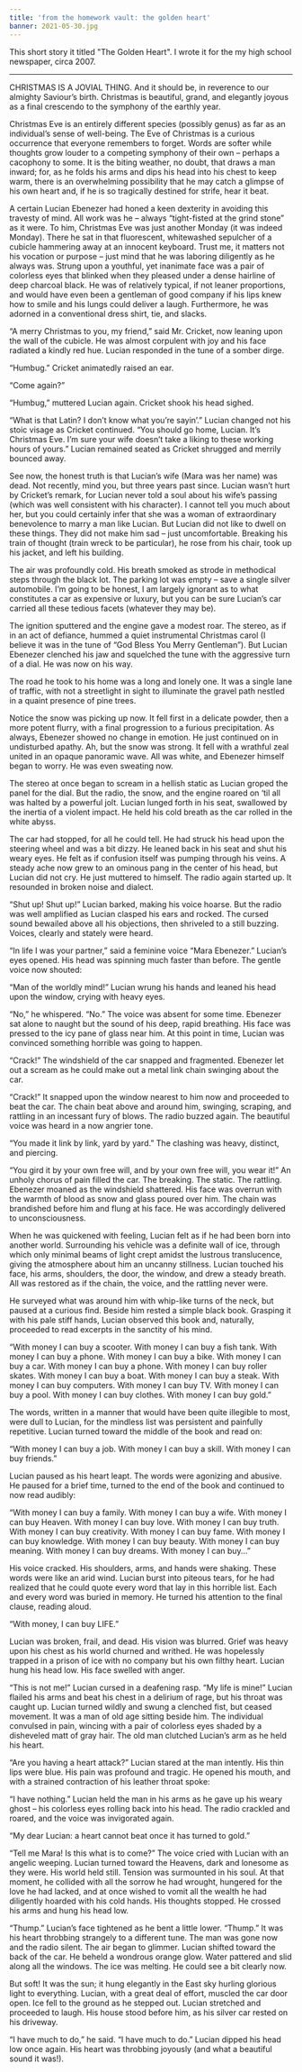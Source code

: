 ```yaml
---
title: 'from the homework vault: the golden heart'
banner: 2021-05-30.jpg
---
```


This short story it titled "The Golden Heart".  I wrote it for the my
high school newspaper, circa 2007.

---

CHRISTMAS IS A JOVIAL THING.  And it should be, in reverence to our
almighty Saviour’s birth.  Christmas is beautiful, grand, and
elegantly joyous as a final crescendo to the symphony of the earthly
year.

Christmas Eve is an entirely different species (possibly genus) as far
as an individual’s sense of well-being.  The Eve of Christmas is a
curious occurrence that everyone remembers to forget.  Words are
softer while thoughts grow louder to a competing symphony of their own
– perhaps a cacophony to some.  It is the biting weather, no doubt,
that draws a man inward; for, as he folds his arms and dips his head
into his chest to keep warm, there is an overwhelming possibility that
he may catch a glimpse of his own heart and, if he is so tragically
destined for strife, hear it beat.

A certain Lucian Ebenezer had honed a keen dexterity in avoiding this
travesty of mind.  All work was he – always “tight-fisted at the grind
stone” as it were.  To him, Christmas Eve was just another Monday (it
was indeed Monday).  There he sat in that fluorescent, whitewashed
sepulcher of a cubicle hammering away at an innocent keyboard.  Trust
me, it matters not his vocation or purpose – just mind that he was
laboring diligently as he always was.  Strung upon a youthful, yet
inanimate face was a pair of colorless eyes that blinked when they
pleased under a dense hairline of deep charcoal black.  He was of
relatively typical, if not leaner proportions, and would have even
been a gentleman of good company if his lips knew how to smile and his
lungs could deliver a laugh.  Furthermore, he was adorned in a
conventional dress shirt, tie, and slacks.

“A merry Christmas to you, my friend,” said Mr. Cricket, now leaning
upon the wall of the cubicle.  He was almost corpulent with joy and
his face radiated a kindly red hue.  Lucian responded in the tune of a
somber dirge.

“Humbug.”  Cricket animatedly raised an ear.

“Come again?”

“Humbug,” muttered Lucian again.  Cricket shook his head sighed.

“What is that Latin?  I don’t know what you’re sayin’.”  Lucian
changed not his stoic visage as Cricket continued.  “You should go
home, Lucian.  It’s Christmas Eve.  I’m sure your wife doesn’t take a
liking to these working hours of yours.”  Lucian remained seated as
Cricket shrugged and merrily bounced away.

See now, the honest truth is that Lucian’s wife (Mara was her name)
was dead.  Not recently, mind you, but three years past since.  Lucian
wasn’t hurt by Cricket’s remark, for Lucian never told a soul about
his wife’s passing (which was well consistent with his character).  I
cannot tell you much about her, but you could certainly infer that she
was a woman of extraordinary benevolence to marry a man like Lucian.
But Lucian did not like to dwell on these things.  They did not make
him sad – just uncomfortable.  Breaking his train of thought (train
wreck to be particular), he rose from his chair, took up his jacket,
and left his building.

The air was profoundly cold.  His breath smoked as strode in
methodical steps through the black lot.  The parking lot was empty –
save a single silver automobile.  I’m going to be honest, I am largely
ignorant as to what constitutes a car as expensive or luxury, but you
can be sure Lucian’s car carried all these tedious facets (whatever
they may be).

The ignition sputtered and the engine gave a modest roar.  The stereo,
as if in an act of defiance, hummed a quiet instrumental Christmas
carol (I believe it was in the tune of “God Bless You Merry
Gentleman”).  But Lucian Ebenezer clenched his jaw and squelched the
tune with the aggressive turn of a dial.  He was now on his way.

The road he took to his home was a long and lonely one.  It was a
single lane of traffic, with not a streetlight in sight to illuminate
the gravel path nestled in a quaint presence of pine trees.

Notice the snow was picking up now.  It fell first in a delicate
powder, then a more potent flurry, with a final progression to a
furious precipitation.  As always, Ebenezer showed no change in
emotion.  He just continued on in undisturbed apathy.  Ah, but the
snow was strong.  It fell with a wrathful zeal united in an opaque
panoramic wave.  All was white, and Ebenezer himself began to worry.
He was even sweating now.

The stereo at once began to scream in a hellish static as Lucian
groped the panel for the dial.  But the radio, the snow, and the
engine roared on ‘til all was halted by a powerful jolt.  Lucian
lunged forth in his seat, swallowed by the inertia of a violent
impact.  He held his cold breath as the car rolled in the white abyss.

The car had stopped, for all he could tell.  He had struck his head
upon the steering wheel and was a bit dizzy.  He leaned back in his
seat and shut his weary eyes.  He felt as if confusion itself was
pumping through his veins.  A steady ache now grew to an ominous pang
in the center of his head, but Lucian did not cry.  He just muttered
to himself.  The radio again started up.  It resounded in broken noise
and dialect.

“Shut up!  Shut up!”  Lucian barked, making his voice hoarse.  But the
radio was well amplified as Lucian clasped his ears and rocked.  The
cursed sound bewailed above all his objections, then shriveled to a
still buzzing.  Voices, clearly and stately were heard.

“In life I was your partner,” said a feminine voice “Mara Ebenezer.”
Lucian’s eyes opened.  His head was spinning much faster than before.
The gentle voice now shouted:

“Man of the worldly mind!”  Lucian wrung his hands and leaned his head
upon the window, crying with heavy eyes.

“No,” he whispered.  “No.”  The voice was absent for some time.
Ebenezer sat alone to naught but the sound of his deep, rapid
breathing.  His face was pressed to the icy pane of glass near him.
At this point in time, Lucian was convinced something horrible was
going to happen.

“Crack!”  The windshield of the car snapped and fragmented.  Ebenezer
let out a scream as he could make out a metal link chain swinging
about the car.

“Crack!”  It snapped upon the window nearest to him now and proceeded
to beat the car.  The chain beat above and around him, swinging,
scraping, and rattling in an incessant fury of blows.  The radio
buzzed again.  The beautiful voice was heard in a now angrier tone.

“You made it link by link, yard by yard.”  The clashing was heavy,
distinct, and piercing.

“You gird it by your own free will, and by your own free will, you
wear it!”  An unholy chorus of pain filled the car.  The breaking.
The static.  The rattling.  Ebenezer moaned as the windshield
shattered.  His face was overrun with the warmth of blood as snow and
glass poured over him.  The chain was brandished before him and flung
at his face.  He was accordingly delivered to unconsciousness.

When he was quickened with feeling, Lucian felt as if he had been born
into another world.  Surrounding his vehicle was a definite wall of
ice, through which only minimal beams of light crept amidst the
lustrous translucence, giving the atmosphere about him an uncanny
stillness.  Lucian touched his face, his arms, shoulders, the door,
the window, and drew a steady breath.  All was restored as if the
chain, the voice, and the rattling never were.

He surveyed what was around him with whip-like turns of the neck, but
paused at a curious find.  Beside him rested a simple black book.
Grasping it with his pale stiff hands, Lucian observed this book and,
naturally, proceeded to read excerpts in the sanctity of his mind.

“With money I can buy a scooter.  With money I can buy a fish tank.
With money I can buy a phone.  With money I can buy a bike.  With
money I can buy a car.  With money I can buy a phone.  With money I
can buy roller skates.  With money I can buy a boat.  With money I can
buy a steak.  With money I can buy computers.  With money I can buy
TV.  With money I can buy a pool.  With money I can buy clothes.  With
money I can buy gold.”



The words, written in a manner that would have been quite illegible to
most, were dull to Lucian, for the mindless list was persistent and
painfully repetitive.  Lucian turned toward the middle of the book and
read on:

“With money I can buy a job.  With money I can buy a skill.  With
money I can buy friends.”



Lucian paused as his heart leapt.  The words were agonizing and
abusive.  He paused for a brief time, turned to the end of the book
and continued to now read audibly:

“With money I can buy a family.  With money I can buy a wife.  With
money I can buy Heaven.  With money I can buy love.  With money I can
buy truth.  With money I can buy creativity.  With money I can buy
fame.  With money I can buy knowledge.  With money I can buy beauty.
With money I can buy meaning.  With money I can buy dreams.  With
money I can buy…”



His voice cracked.  His shoulders, arms, and hands were shaking.
These words were like an arid wind.  Lucian burst into piteous tears,
for he had realized that he could quote every word that lay in this
horrible list.  Each and every word was buried in memory.  He turned
his attention to the final clause, reading aloud.

“With money, I can buy LIFE.”

Lucian was broken, frail, and dead.  His vision was blurred.  Grief
was heavy upon his chest as his world churned and writhed.  He was
hopelessly trapped in a prison of ice with no company but his own
filthy heart.  Lucian hung his head low.  His face swelled with anger.

“This is not me!”  Lucian cursed in a deafening rasp.  “My life is
mine!”  Lucian flailed his arms and beat his chest in a delirium of
rage, but his throat was caught up.  Lucian turned wildly and swung a
clenched fist, but ceased movement.  It was a man of old age sitting
beside him.  The individual convulsed in pain, wincing with a pair of
colorless eyes shaded by a disheveled matt of gray hair.  The old man
clutched Lucian’s arm as he held his heart.

“Are you having a heart attack?”  Lucian stared at the man intently.
His thin lips were blue.  His pain was profound and tragic.  He opened
his mouth, and with a strained contraction of his leather throat
spoke:

“I have nothing.”  Lucian held the man in his arms as he gave up his
weary ghost – his colorless eyes rolling back into his head.  The
radio crackled and roared, and the voice was invigorated again.

“My dear Lucian: a heart cannot beat once it has turned to gold.”

“Tell me Mara!  Is this what is to come?”  The voice cried with Lucian
with an angelic weeping.  Lucian turned toward the Heavens, dark and
lonesome as they were.  His world held still.  Tension was surmounted
in his soul.  At that moment, he collided with all the sorrow he had
wrought, hungered for the love he had lacked, and at once wished to
vomit all the wealth he had diligently hoarded with his cold hands.
His thoughts stopped.  He crossed his arms and hung his head low.

“Thump.”  Lucian’s face tightened as he bent a little lower.  “Thump.”
It was his heart throbbing strangely to a different tune.  The man was
gone now and the radio silent.  The air began to glimmer.  Lucian
shifted toward the back of the car.  He beheld a wondrous orange glow.
Water pattered and slid along all the windows.  The ice was melting.
He could see a bit clearly now.

But soft!  It was the sun; it hung elegantly in the East sky hurling
glorious light to everything.  Lucian, with a great deal of effort,
muscled the car door open.  Ice fell to the ground as he stepped out.
Lucian stretched and proceeded to laugh.  His house stood before him,
as his silver car rested on his driveway.

“I have much to do,” he said.  “I have much to do.”  Lucian dipped his
head low once again. His heart was throbbing joyously (and what a
beautiful sound it was!).
